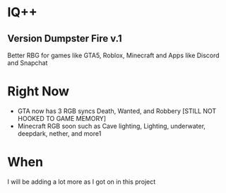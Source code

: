 # IQ++ 
## Version Dumpster Fire v.1
Better RBG for games like GTA5, Roblox, Minecraft and Apps like Discord and Snapchat

# Right Now
- GTA now has 3 RGB syncs Death, Wanted, and Robbery [STILL NOT HOOKED TO GAME MEMORY]
- Minecraft RGB soon such as Cave lighting, Lighting, underwater, deepdark, nether, and more1
# When
I will be adding a lot more as I got on in this project
